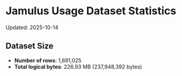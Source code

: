 # Jamulus Usage Dataset Statistics

Updated: 2025-10-14

## Dataset Size
- **Number of rows**: 1,691,025
- **Total logical bytes**: 226.93 MB (237,948,392 bytes)
